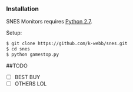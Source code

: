 ### Installation

SNES Monitors requires [Python 2.7](http://python.org/).

Setup:

```sh
$ git clone https://github.com/k-webb/snes.git
$ cd snes
$ python gamestop.py
```

##TODO
- [ ] BEST BUY
- [ ] OTHERS LOL
